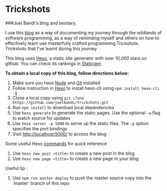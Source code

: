 # Trickshots
###Joel Bandi's blog and bestiary.

I use this [blog](https://joelbandi.github.io/trickshots) as a way of documenting my journey through the wildlands of software programming, 
as a way of reminding myself and others on how to effectively learn use masterfully crafted programming Trickshots.
Trickshots that I've learnt during this journey


This blog uses [Hexo](https://hexo.io/), a static site generator with over _10,000_ stars on github. You can check its rankings in [Staticgen](https://www.staticgen.com/)

__To obtain a local copy of this blog, follow directions below:__



1. Make sure you have [Node](https://nodejs.org/en/) and [Git](https://git-scm.com/) installed
2. Follow instruction in [Hexo](https://hexo.io/) to install hexo-cli using ```npm install hexo-cli -g```
3. Clone a local copy using ```git clone https://github.com/joelbandi/trickshots.git```
4. Run ```npm install``` to download local dependencies
5. Use ```hexo generate``` to generate the static pages. Use the optional ```-w``` flag to watch source for updates
6. Use ```hexo server -p 5000``` to serve up the static files. The ```-p``` option specifies the port bindings
7. Visit [http://localhost:5000/](http://localhost:5000/) to access the blog




Some useful Hexo [commands](https://hexo.io/docs/commands.html) for quick reference

1. Use ```hexo new post <title>``` to create a new post in the blog
2. Use ```hexo new page <title>``` to create a new page in your blog


Useful tip : 

1. Use ```npm run master-deploy``` to push the master source copy into the 'master' branch of this repo
